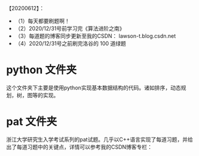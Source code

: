 【20200612】：  
- （1）每天都要刷题啊！    
- （2）2020/12/31号前学习完《算法进阶之南》  
- （3）每道题的博客同步更新至我的CSDN： lawson-t.blog.csdn.net  
- （4）2020/12/31号之前刷完洛谷的 100 道绿题   

# python 文件夹
这个文件夹下主要是使用python实现基本数据结构的代码。诸如排序，动态规划，树，图等的实现。

# pat 文件夹
浙江大学研究生入学考试系列的pat试题。几乎以C++语言实现了每道习题，并给出了每道习题中的关键点，详情可以参考我的CSDN博客专栏：